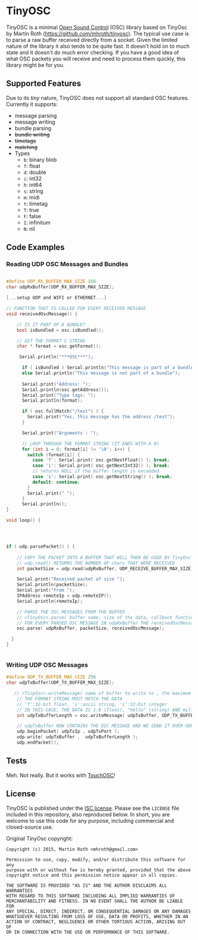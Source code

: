 # TinyOSC

TinyOSC is a minimal [Open Sound Control](http://opensoundcontrol.org/) (OSC) library based on TinyOsc by Martin Roth (https://github.com/mhroth/tinyosc). The typical use case is to parse a raw buffer received directly from a socket. Given the limited nature of the library it also tends to be quite fast. It doesn't hold on to much state and it doesn't do much error checking. If you have a good idea of what OSC packets you will receive and need to process them quickly, this library might be for you.

## Supported Features
Due to its *tiny* nature, TinyOSC does not support all standard OSC features. Currently it supports:
* message parsing
* message writing
* bundle parsing
* ~~bundle writing~~
* ~~timetags~~
* ~~matching~~
* Types
  * `b`: binary blob
  * `f`: float
  * `d`: double
  * `i`: int32
  * `h`: int64
  * `s`: string
  * `m`: midi
  * `t`: timetag
  * `T`: true
  * `F`: false
  * `I`: infinitum
  * `N`: nil

## Code Examples
### Reading UDP OSC Messages and Bundles
```C

#define UDP_RX_BUFFER_MAX_SIZE 256
char udpRxBuffer[UDP_RX_BUFFER_MAX_SIZE];

[...setup UDP and WIFI or ETHERNET...]

// FUNCTION THAT IS CALLED FOR EVERY RECEIVED MESSAGE
void receivedOscMessage() {

    // IS IT PART OF A BUNDLE?
    bool isBundled = osc.isBundled();

    // GET THE FORMAT C STRING
    char * format = osc.getFormat();

     Serial.println("***OSC***");

      if ( isBundled ) Serial.println("This message is part of a bundle");
      else Serial.println("This message is not part of a bundle");
      
      Serial.print("Address: ");
      Serial.println(osc.getAddress());
      Serial.print("Type tags: ");
      Serial.println(format);

      if ( osc.fullMatch("/test") ) {
        Serial.print("Yes, this message has the address /test");
      }

      Serial.print("Arguments : ");

      // LOOP THROUGH THE FORMAT STRING (IT ENDS WITH A 0)
      for (int i = 0; format[i] != '\0'; i++) {
        switch (format[i]) {
          case 'f': Serial.print( osc.getNextFloat() ); break;
          case 'i': Serial.print( osc.getNextInt32() ); break;
          // returns NULL if the buffer length is exceeded
          case 's': Serial.print( osc.getNextString() ); break;
          default: continue;
        }
        Serial.print(" ");
      }
      Serial.println();  
}

void loop() {




if ( udp.parsePacket() ) {
    
    // COPY THE PACKET INTO A BUFFER THAT WILL THEN BE USED BY TinyOsc
    // udp.read() RETURNS THE NUMBER OF chars THAT WERE RECEIVED 
    int packetSize = udp.read(udpRxBuffer, UDP_RECEIVE_BUFFER_MAX_SIZE);

    Serial.print("Received packet of size ");
    Serial.println(packetSize);
    Serial.print("From ");
    IPAddress remoteIp = udp.remoteIP();
    Serial.println(remoteIp);

    // PARSE THE OSC MESSAGES FROM THE BUFFER
    // <TinyOsc>.parse( buffer name, size of the data, callback function)
    // FOR EVERY PARSED OSC MESSAGE IN udpRxBuffer THE receivedOscMessage WILL BE CALLED
    osc.parse( udpRxBuffer, packetSize, receivedOscMessage);

  }
}



```


### Writing UDP OSC Messages
```C
#define UDP_TX_BUFFER_MAX_SIZE 256
char udpTxBuffer[UDP_TX_BUFFER_MAX_SIZE];
```

```C
   // <TinyOsc>.writeMessage( name of buffer to write to , the maximum size of the buffer , the address , the format string , data... )
    // THE FORMAT STRING MUST MATCH THE DATA
    // 'f':32-bit float, 's':ascii string, 'i':32-bit integer
    // IN THIS CASE, THE DATA IS 1.0 (float), "hello" (string) AND millis() (int)
    int udpTxBufferLength = osc.writeMessage( udpTxBuffer, UDP_TX_BUFFER_MAX_SIZE ,  "/ping",  "fsi",   1.0, "hello", millis() );

    // udpTxBuffer NOW CONTAINS THE OSC MESSAGE AND WE SEND IT OVER UDP
    udp.beginPacket( udpTxIp , udpTxPort );
    udp.write( udpTxBuffer ,  udpTxBufferLength );
    udp.endPacket();
```



## Tests
Meh. Not really. But it works with [TouchOSC](http://hexler.net/software/touchosc)!

## License
TinyOSC is published under the [ISC license](http://opensource.org/licenses/ISC). Please see the `LICENSE` file included in this repository, also reproduced below. In short, you are welcome to use this code for any purpose, including commercial and closed-source use.

Original TinyOsc copyright:
```
Copyright (c) 2015, Martin Roth <mhroth@gmail.com>

Permission to use, copy, modify, and/or distribute this software for any
purpose with or without fee is hereby granted, provided that the above
copyright notice and this permission notice appear in all copies.

THE SOFTWARE IS PROVIDED "AS IS" AND THE AUTHOR DISCLAIMS ALL WARRANTIES
WITH REGARD TO THIS SOFTWARE INCLUDING ALL IMPLIED WARRANTIES OF
MERCHANTABILITY AND FITNESS. IN NO EVENT SHALL THE AUTHOR BE LIABLE FOR
ANY SPECIAL, DIRECT, INDIRECT, OR CONSEQUENTIAL DAMAGES OR ANY DAMAGES
WHATSOEVER RESULTING FROM LOSS OF USE, DATA OR PROFITS, WHETHER IN AN
ACTION OF CONTRACT, NEGLIGENCE OR OTHER TORTIOUS ACTION, ARISING OUT OF
OR IN CONNECTION WITH THE USE OR PERFORMANCE OF THIS SOFTWARE.
```
